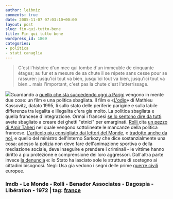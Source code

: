 ```yaml
---
author: leibniz
comments: true
date: 2005-11-07 07:03:10+00:00
layout: post
slug: fin-qui-tutto-bene
title: Fin qui tutto bene
wordpress_id: 1869
categories:
- politica
- stati canaglia
---
```


 

> C'est l'histoire d'un mec qui tombe d'un immeuble de cinquante étages; au fur et a mesure de sa chute il se répete sans cesse pour se rassurer: jusqu'ici tout va bien,  jusqu'ici tout va bien,  jusqu'ici tout va bien... mais l'important, c'est pas la chute c'est l'atterrissage.

![](http://www.optimumreleasing.com/dyn/haine_large.jpg)Guardando a [quello che sta succedendo oggi a Parigi](http://www.lemonde.fr/web/module_chrono/0,11-0@2-3226,32-705641@51-704172,0.html) vengono in mente due cose: un film e una politica sbagliata. Il film e «[L'odio](http://www.imdb.com/title/tt0113247/)» di Mathieu Kassovitz, datato 1995, li sullo stato delle periferie parigine e sulla labile differenza tra legalita e illegalita c'era gia molto. La politica sbagliata e quella francese d'integrazione. Ormai i francesi [se lo sentono dire da tutti](http://www.lemonde.fr/web/article/0,1-0@2-3232,36-706898@51-704172,0.html): avete sbagliato a creare dei ghetti "etnici" per emarginati. [Rolli ](http://www.rolliblog.net/archives/2005/11/06/integrazione_il_fallimento_del_modello_francese.html)cita [un pezzo di Amir Taheri](http://www.benadorassociates.com/article/18823) nel quale vengono sottolineate le mancanze della politica francese. [L'articolo piu consigliato dai lettori del Monde](http://www.lemonde.fr/web/article/0,1-0@2-3232,36-706906,0.html), e [tradotto anche da noi](http://213.215.144.81/public_html/articolo_index_20693.html), e quello del ministro dell'Interno Sarkozy che dice sostanzialmente una cosa: adesso la polizia non deve fare dell'animazione sportiva o della mediazione sociale, deve inseguire e prendere i criminali - le vittime hanno diritto a piu protezione e comprensione dei loro aggressori. Dall'altra parte invece [la denuncia](http://www.liberation.com/page.php?Article=336382) e: lo Stato ha lasciato sole le strutture di sostegno ai cittadini bisognosi. Negli Usa gia vedono i segni delle prime [guerre civili](http://1972.splinder.com/1131298671#6213695) europee.

### Imdb - Le Monde - Rolli - Benador Associates - Dagospia - Libération - 1972 | tag: [france](http://www.technorati.com/tags/france)
